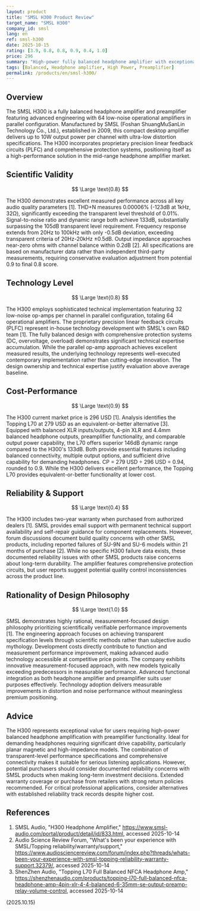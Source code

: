 ```yaml
---
layout: product
title: "SMSL H300 Product Review"
target_name: "SMSL H300"
company_id: smsl
lang: en
ref: smsl-h300
date: 2025-10-15
rating: [3.9, 0.8, 0.8, 0.9, 0.4, 1.0]
price: 296
summary: "High-power fully balanced headphone amplifier with exceptional measured performance and good cost-performance, though reliability concerns exist."
tags: [Balanced, Headphone amplifier, High Power, Preamplifier]
permalink: /products/en/smsl-h300/
---
```

## Overview

The SMSL H300 is a fully balanced headphone amplifier and preamplifier featuring advanced engineering with 64 low-noise operational amplifiers in parallel configuration. Manufactured by SMSL (Foshan ShuangMuSanLin Technology Co., Ltd.), established in 2009, this compact desktop amplifier delivers up to 10W output power per channel with ultra-low distortion specifications. The H300 incorporates proprietary precision linear feedback circuits (PLFC) and comprehensive protection systems, positioning itself as a high-performance solution in the mid-range headphone amplifier market.

## Scientific Validity

$$ \Large \text{0.8} $$

The H300 demonstrates excellent measured performance across all key audio quality parameters [1]. THD+N measures 0.00006% (-123dB at 1kHz, 32Ω), significantly exceeding the transparent level threshold of 0.01%. Signal-to-noise ratio and dynamic range both achieve 133dB, substantially surpassing the 105dB transparent level requirement. Frequency response extends from 20Hz to 100kHz with only -0.5dB deviation, exceeding transparent criteria of 20Hz-20kHz ±0.5dB. Output impedance approaches near-zero ohms with channel balance within 0.2dB [2]. All specifications are based on manufacturer data rather than independent third-party measurements, requiring conservative evaluation adjustment from potential 0.9 to final 0.8 score.

## Technology Level

$$ \Large \text{0.8} $$

The H300 employs sophisticated technical implementation featuring 32 low-noise op-amps per channel in parallel configuration, totaling 64 operational amplifiers. The proprietary precision linear feedback circuits (PLFC) represent in-house technology development with SMSL's own R&D team [1]. The fully balanced design with comprehensive protection systems (DC, overvoltage, overload) demonstrates significant technical expertise accumulation. While the parallel op-amp approach achieves excellent measured results, the underlying technology represents well-executed contemporary implementation rather than cutting-edge innovation. The design ownership and technical expertise justify evaluation above average baseline.

## Cost-Performance

$$ \Large \text{0.9} $$

The H300 current market price is 296 USD [1]. Analysis identifies the Topping L70 at 279 USD as an equivalent-or-better alternative [3]. Equipped with balanced XLR inputs/outputs, 4-pin XLR and 4.4mm balanced headphone outputs, preamplifier functionality, and comparable output power capability, the L70 offers superior 146dB dynamic range compared to the H300's 133dB. Both provide essential features including balanced connectivity, multiple output options, and sufficient drive capability for demanding headphones. CP = 279 USD ÷ 296 USD = 0.94, rounded to 0.9. While the H300 delivers excellent performance, the Topping L70 provides equivalent-or-better functionality at lower cost.

## Reliability & Support

$$ \Large \text{0.4} $$

The H300 includes two-year warranty when purchased from authorized dealers [1]. SMSL provides email support with permanent technical support availability and self-repair guidance for component replacements. However, forum discussions document build quality concerns with other SMSL products, including reported failures of SU-9N and SU-6 models within 21 months of purchase [2]. While no specific H300 failure data exists, these documented reliability issues with other SMSL products raise concerns about long-term durability. The amplifier features comprehensive protection circuits, but user reports suggest potential quality control inconsistencies across the product line.

## Rationality of Design Philosophy

$$ \Large \text{1.0} $$

SMSL demonstrates highly rational, measurement-focused design philosophy prioritizing scientifically verifiable performance improvements [1]. The engineering approach focuses on achieving transparent specification levels through scientific methods rather than subjective audio mythology. Development costs directly contribute to function and measurement performance improvement, making advanced audio technology accessible at competitive price points. The company exhibits innovative measurement-focused approach, with new models typically exceeding predecessors in measurable performance. Advanced functional integration as both headphone amplifier and preamplifier suits user purposes effectively. Technology adoption delivers measurable improvements in distortion and noise performance without meaningless premium positioning.

## Advice

The H300 represents exceptional value for users requiring high-power balanced headphone amplification with preamplifier functionality. Ideal for demanding headphones requiring significant drive capability, particularly planar magnetic and high-impedance models. The combination of transparent-level performance specifications and comprehensive connectivity makes it suitable for serious listening applications. However, potential purchasers should consider documented reliability concerns with SMSL products when making long-term investment decisions. Extended warranty coverage or purchase from retailers with strong return policies recommended. For critical professional applications, consider alternatives with established reliability track records despite higher cost.

## References

1. SMSL Audio, "H300 Headphone Amplifier," https://www.smsl-audio.com/portal/product/detail/id/833.html, accessed 2025-10-14
2. Audio Science Review Forum, "What's been your experience with SMSL/Topping reliability/warranty/support," https://www.audiosciencereview.com/forum/index.php?threads/whats-been-your-experience-with-smsl-topping-reliability-warranty-support.32379/, accessed 2025-10-14
3. ShenZhen Audio, "Topping L70 Full Balanced NFCA Headphone Amp," https://shenzhenaudio.com/products/topping-l70-full-balanced-nfca-headphone-amp-4pin-xlr-4-4-balanced-6-35mm-se-output-preamp-relay-volume-control, accessed 2025-10-14

(2025.10.15)